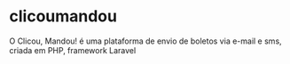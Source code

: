 # clicoumandou
O Clicou, Mandou! é uma plataforma de envio de boletos via e-mail e sms, criada em PHP, framework Laravel 
